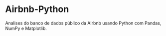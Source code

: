 # Airbnb-Python
Analises do banco de dados público da Airbnb usando Python com Pandas, NumPy e Matplotlib.

